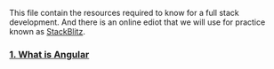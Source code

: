 This file contain the resources required to know for a full stack development. And there is an online ediot that we will use for practice known as [ StackBlitz](https://stackblitz.com/).
### [1. What is Angular](https://angular.io/guide/what-is-angular)
